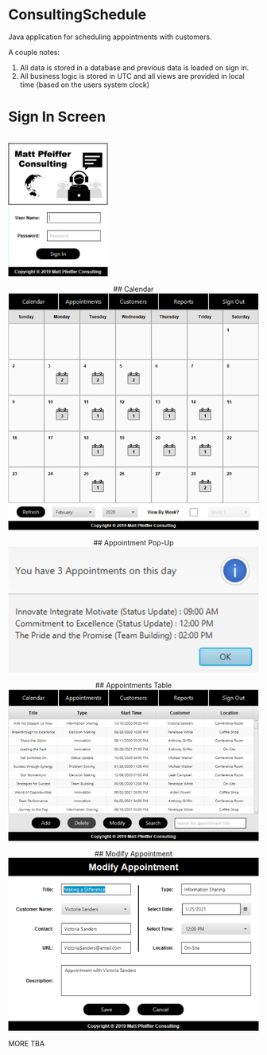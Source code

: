 # ConsultingSchedule

Java application for scheduling appointments with customers. 

A couple notes:
1) All data is stored in a database and previous data is loaded on sign in.
2) All business logic is stored in UTC and all views are provided in local time (based on the users system clock)

<!--![alt text](MediaFiles/SignInScreen.gif)<!-- .element height="10%" width="10%" -->

<p>
  <h1> Sign In Screen </h1><br>
  <kbd  align="center">
    <img src="MediaFiles/SignInScreen.gif" width="200">
  </kbd>
</p>

<p align="center">
  ## Calendar
  
  <kbd>
    <img src="MediaFiles/Calendar.png" width="600">
  </kbd>
</p>
                                                 
<p align="center">
  ## Appointment Pop-Up
  
  <kbd>
    <img src="MediaFiles/AppointmentsFromCalendar.png" width = "800">
  </kbd>
</p>
                                                                   
<p align="center">
  ## Appointments Table
  <kbd>
    <img src="MediaFiles/Appointments.png" width = "600">
  </kbd>
</p>
                                                      
<p align="center">
  ## Modify Appointment
  <kbd>
    <img src="MediaFiles/ModifyAppointment.png" width = "600">
  </kbd>
</p>

MORE TBA
